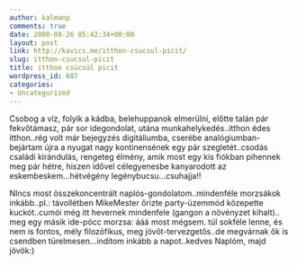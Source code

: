 ```yaml
---
author: kalmanp
comments: true
date: 2008-08-26 05:42:34+00:00
layout: post
link: http://kavics.me/itthon-csucsul-picit/
slug: itthon-csucsul-picit
title: itthon csücsül picit
wordpress_id: 687
categories:
- Uncategorized
---
```



Csobog a víz, folyik a kádba, belehuppanok elmerülni, előtte talán pár fekvőtámasz, pár sor idegondolat, utána munkahelykedés..itthon édes itthon..rég volt már bejegyzés digitáliumba, cserébe analógiumban- bejártam újra a nyugat nagy kontinensének egy pár szegletét..csodás családi kirándulás, rengeteg élmény, amik most egy kis fiókban pihennek meg pár hétre, hiszen idővel célegyenesbe kanyarodott az eskembeskem...hétvégény legénybucsu...csuhajja!!






NIncs most összekoncentrált naplós-gondolatom..mindenféle morzsákok inkább..pl.: távollétben MikeMester őrizte party-üzemmód közepette kuckót..cumói még itt hevernek mindenfele (gangon a növényzet kihalt).. meg egy másik ide-pöcc morzsa: ááá most mégsem. túl sokféle lenne, és nem is fontos, mély filozófikus, meg jövőt-tervezgetős..de megvárnak ők is csendben türelmesen...indítom inkább a napot..kedves Naplóm, majd jövök:) 


